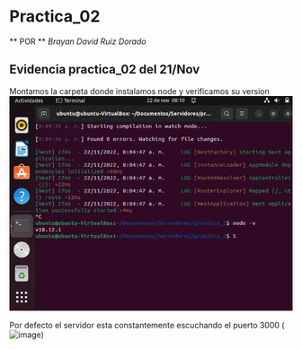 # Practica_02

** POR ** *Brayan David Ruiz Dorado*
## Evidencia practica_02 del 21/Nov

Montamos la carpeta donde instalamos node y verificamos su version
![Link de imagen](https://github.com/DavidRuiz117/WIoT/blob/main/Practica_02/Verificando%20que%20esta%20instalado%20node.png?raw=true)

Por defecto el servidor esta constantemente escuchando el puerto 3000
(![image](https://user-images.githubusercontent.com/78920592/203361196-5b65b19e-7c45-4f6d-a469-5a98b2173b47.png))
